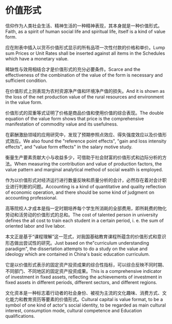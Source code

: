# 价值形式

<p><span class="chinese">信仰作为人类社会生活、精神生活的一种精神表现，其本身就是一种价值形式。</span><span class="english">Faith, as a spirit of human social life and spiritual life, itself is a kind of value form.</span></p>

<p><span class="chinese">应在附表中插入以货币价值形式显示的所有品项一次性付款的价格和单价。</span><span class="english">Lump sum Prices or Unit Rates shall be inserted against all items in the Schedules which have a monetary value.</span></p>

<p><span class="chinese">稀缺性与效用相结合才是价值形式的充分必要条件。</span><span class="english">Scarce and the effectiveness of the combination of the value of the form is necessary and sufficient condition.</span></p>

<p><span class="chinese">在价值形式上则表现为农村资源净产值和环境净产值的损失。</span><span class="english">And it is shown as the loss of the net production value of the rural resources and environment in the value form.</span></p>

<p><span class="chinese">价值形式的双重等式证明了价格是商品价值和使用价值的综合表现。</span><span class="english">The double equation of the value form shows that price is the comprehensive manifestation of commodity value and its usefulness.</span></p>

<p><span class="chinese">在薪酬激励领域的应用研究中，发现了预期参照点效应、得失强度效应以及价值形式效应。</span><span class="english">We also found the "reference point effects", "gain and loss intensity effects", and "value form effects" in the salary motive study.</span></p>

<p><span class="chinese">衡量生产要素贡献大小与收益多少，可借助于社会财富的价值形式和边际分析的方法。</span><span class="english">When measuring the contribution and value of production factors, the value pattern and marginal analytical method of social wealth is employed.</span></p>

<p><span class="chinese">作为以价值形式对经济运行进行数量反映和质量分析的会计，必然存在着对会计职业进行判断的问题。</span><span class="english">Accounting is a kind of quantitative and quality reflection of economic operation, and there should be some kind of judgment on accounting professional.</span></p>

<p><span class="chinese">高等院校人才成本是指一定时期培养每个学生所消耗的全部费用，即所耗费的物化劳动和活劳动的价值形式的总和。</span><span class="english">The cost of talented person in university defines the all cost to train each student in a certain period, i. e. the sum of oriented labor and live labor.</span></p>

<p><span class="chinese">本文正是基于“课程理解”这一范式，对我国基础教育课程所蕴含的价值形式和意识形态做出尝试性的研究。</span><span class="english">Just based on the"curriculum understanding paradigm", the dissertation attempts to do a study on the value and ideology which are contained in China's basic education curriculum.</span></p>

<p><span class="chinese">它是以价值形式表示的固定资产投资成果的综合性指标，可以综合反映不同时期、不同部门、不同地区的固定资产投资成果。</span><span class="english">This is a comprehensive indicator of investment in fixed assets, reflecting the achievements of investment in fixed assets in different periods, different sectors, and different regions.</span></p>

<p><span class="chinese">文化资本是一种标志着行动者的社会身份、被视为主流的文化趣味、消费方式、文化能力和教育资历等要素的价值形式。</span><span class="english">Cultural capital is value format, to be a symbol of one kind of actor's social identity, to be regarded as main cultural interest, consumption mode, cultural competence and Education qualifications.</span></p>

